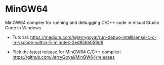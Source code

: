 # MinGW64
MinGW64 compiler for running and debugging C/C++ code in Visual Studio Code in Windows  

- Tutorial: https://medium.com/@jerrygoyal/run-debug-intellisense-c-c-in-vscode-within-5-minutes-3ed956e059d6  

- Pick the latest release for MinGW64 C/C++ compiler: https://github.com/JerryGoyal/MinGW64/releases

